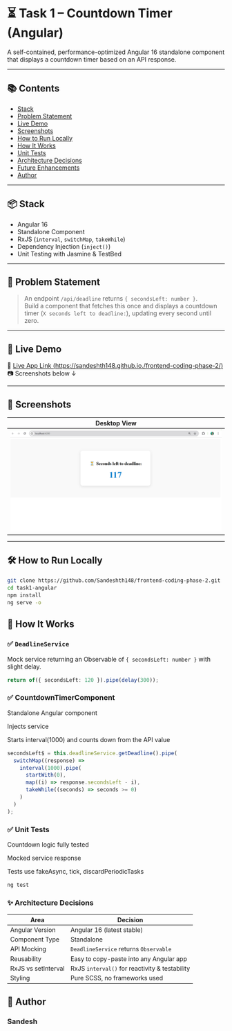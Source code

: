 # ⏳ Task 1 – Countdown Timer (Angular)

A self-contained, performance-optimized Angular 16 standalone component that displays a countdown timer based on an API response.

---

## 📚 Contents

- [Stack](#-stack)
- [Problem Statement](#-problem-statement)
- [Live Demo](#-live-demo)
- [Screenshots](#-screenshots)
- [How to Run Locally](#-how-to-run-locally)
- [How It Works](#-how-it-works)
- [Unit Tests](#-unit-tests)
- [Architecture Decisions](#-architecture-decisions)
- [Future Enhancements](#-future-enhancements)
- [Author](#-author)

---

## 📦 Stack

- Angular 16
- Standalone Component
- RxJS (`interval`, `switchMap`, `takeWhile`)
- Dependency Injection (`inject()`)
- Unit Testing with Jasmine & TestBed

---

## 🧠 Problem Statement

> An endpoint `/api/deadline` returns `{ secondsLeft: number }`.  
> Build a component that fetches this once and displays a countdown timer (`X seconds left to deadline:`), updating every second until zero.

---

## 🚀 Live Demo

📍 [Live App Link (https://sandeshth148.github.io./frontend-coding-phase-2/)](https://sandeshth148.github.io/frontend-coding-phase-2/)  
📷 Screenshots below ↓

---

## 🧪 Screenshots

| Desktop View  
| -------------------------------------
| ![desktop](./screenshots/screenshot.png)

---

## 🛠️ How to Run Locally

```bash
git clone https://github.com/Sandeshth148/frontend-coding-phase-2.git
cd task1-angular
npm install
ng serve -o
```

## 🧰 How It Works

### ✅ `DeadlineService`

Mock service returning an Observable of `{ secondsLeft: number }` with slight delay.

```ts
return of({ secondsLeft: 120 }).pipe(delay(300));
```

### ✅ CountdownTimerComponent

Standalone Angular component

Injects service

Starts interval(1000) and counts down from the API value

```ts
secondsLeft$ = this.deadlineService.getDeadline().pipe(
  switchMap((response) =>
    interval(1000).pipe(
      startWith(0),
      map((i) => response.secondsLeft - i),
      takeWhile((seconds) => seconds >= 0)
    )
  )
);
```

### ✅ Unit Tests

Countdown logic fully tested

Mocked service response

Tests use fakeAsync, tick, discardPeriodicTasks

```bash
ng test
```

### ✨ Architecture Decisions

| Area                | Decision                                       |
| ------------------- | ---------------------------------------------- |
| Angular Version     | Angular 16 (latest stable)                     |
| Component Type      | Standalone                                     |
| API Mocking         | `DeadlineService` returns `Observable`         |
| Reusability         | Easy to copy-paste into any Angular app        |
| RxJS vs setInterval | RxJS `interval()` for reactivity & testability |
| Styling             | Pure SCSS, no frameworks used                  |

<!-- 🌱 Future Enhancements (on separate branch)
Angular Elements version (createCustomElement) for use in non-Angular apps

Support for multiple countdowns from a JSON array

Localization & accessibility improvements

Signal-based version (Angular 17+) -->

## 👋 Author

### Sandesh
